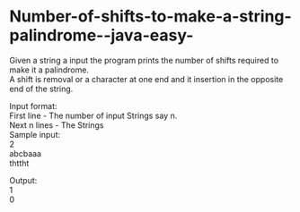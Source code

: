 # Number-of-shifts-to-make-a-string-palindrome--java-easy-
Given a string a input the program prints the number of shifts required to make it a palindrome.<br>
A shift is removal or a character at one end and it insertion in the opposite end of the string.<br>

Input format:<br>
First line - The number of input Strings say n.<br>
Next n lines - The Strings<br>
Sample input:   <br>
2               <br>
abcbaaa         <br>
thttht          <br>

Output:         <br>
1               <br>
0               <br>

